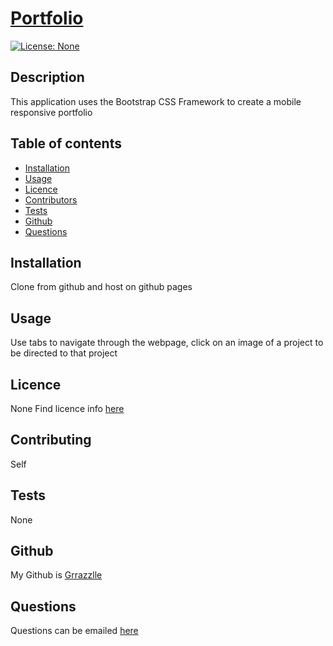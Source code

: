 
  # **[Portfolio](http://github.com/Grrazzlle/Portfolio)**
  
  [![License: None](https://img.shields.io/badge/License-None-blue.svg)](https://choosealicense.com/)

  ## Description

  This application uses the Bootstrap CSS Framework to create a mobile responsive portfolio

  ## Table of contents

  - [Installation](#Installation)
  - [Usage](#Usage)
  - [Licence](#Licence)
  - [Contributors](#Contributors)
  - [Tests](#Tests)
  - [Github](#Github)
  - [Questions](#Questions)

  ## Installation

  Clone from github and host on github pages

  ## Usage

  Use tabs to navigate through the webpage, click on an image of a project to be directed to that project

  ## Licence

  None 
  Find licence info [here](https://choosealicense.com/)

  ## Contributing

  Self

  ## Tests

  None

  ## Github

  My Github is [Grrazzlle](https://github.com/Grrazzlle)

  ## Questions

  Questions can be emailed [here](mailto:Cel47@miami.edu)
